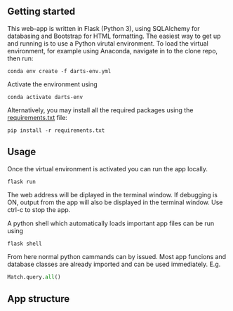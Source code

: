 ## Getting started
This web-app is written in Flask (Python 3), using SQLAlchemy for databasing and Bootstrap for HTML formatting. The easiest way to get up and running is to use a Python virutal environment. To load the virtual environment, for example using Anaconda, navigate in to the clone repo, then run:

```
conda env create -f darts-env.yml
```
Activate the environment using
```
conda activate darts-env
```

Alternatively, you may install all the required packages using the [requirements.txt](requirements.txt) file:
```
pip install -r requirements.txt
```

## Usage
Once the virtual environment is activated you can run the app locally.
```
flask run
```
The web address will be diplayed in the terminal window. If debugging is ON, output from the app will also be displayed in the terminal window. Use ctrl-c to stop the app.

A python shell which automatically loads important app files can be run using
```
flask shell
```
From here normal python cammands can by issued. Most app funcions and database classes are already imported and can be used immediately. E.g.
```python
Match.query.all()
```

## App structure
